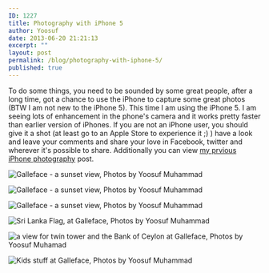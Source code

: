 ```yaml
---
ID: 1227
title: Photography with iPhone 5
author: Yoosuf
date: 2013-06-20 21:21:13
excerpt: ""
layout: post
permalink: /blog/photography-with-iphone-5/
published: true
---
```

To do some things, you need to be sounded by some great people, after a long time, got a chance to use the iPhone to capture some great photos (BTW I am not new to the iPhone 5). This time I am using the iPhone 5. I am seeing lots of enhancement in the phone's camera and it works pretty faster than earlier version of iPhones. If you are not an iPhone user, you should give it a shot (at least go to an Apple Store to experience it ;) ) have a look and leave your comments and share your love in Facebook, twitter and wherever it's possible to share. Additionally you can view [my prvious iPhone photography](http://yoosuf.me/blog/yoosuf-iphone-photography) post.

![Galleface - a sunset view, Photos by Yoosuf Muhammad](http://s3.amazonaws.com/yoosuf.me/wp-content/uploads/2013/06/20130620-211548-1024x768.jpg)



![Galleface - a sunset view, Photos by Yoosuf Muhammad](http://s3.amazonaws.com/yoosuf.me/wp-content/uploads/2013/06/20130620-211535-1024x768.jpg)



![Galleface - a sunset view, Photos by Yoosuf Muhammad](http://s3.amazonaws.com/yoosuf.me/wp-content/uploads/2013/06/20130620-211630-1024x768.jpg)



![Sri Lanka Flag, at Galleface, Photos by Yoosuf Muhammad](http://s3.amazonaws.com/yoosuf.me/wp-content/uploads/2013/06/20130620-211521-1024x768.jpg)



![a view for twin tower and the Bank of Ceylon at Galleface, Photos by Yoosuf Muhamad](http://s3.amazonaws.com/yoosuf.me/wp-content/uploads/2013/06/20130620-211315-1024x768.jpg)



![Kids stuff at Galleface, Photos by Yoosuf Muhammad](http://s3.amazonaws.com/yoosuf.me/wp-content/uploads/2013/06/20130620-211444-1024x768.jpg)

[^​1]: All above photos were captured with iPhone 5
